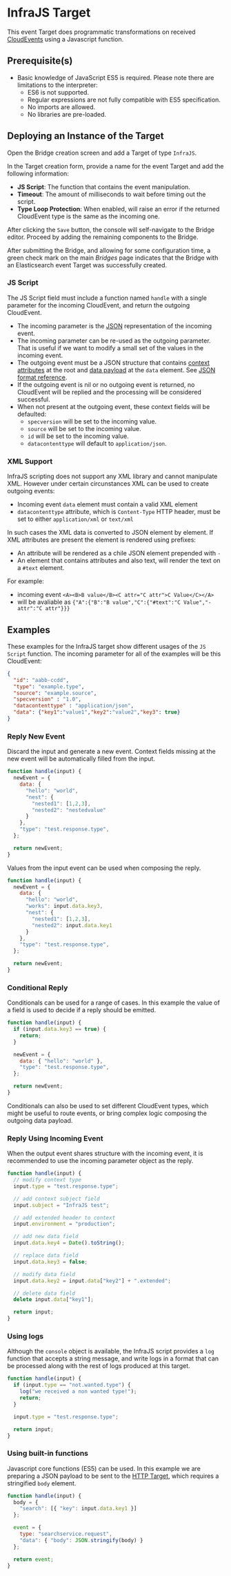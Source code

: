 # InfraJS Target

This event Target does programmatic transformations on received [CloudEvents][ce] using a Javascript function.

## Prerequisite(s)

- Basic knowledge of JavaScript ES5 is required. Please note there are limitations to the interpreter:
    - ES6 is not supported.
    - Regular expressions are not fully compatible with ES5 specification.
    - No imports are allowed.
    - No libraries are pre-loaded.

## Deploying an Instance of the Target

Open the Bridge creation screen and add a Target of type `InfraJS`.

In the Target creation form, provide a name for the event Target and add the following information:

- **JS Script**: The function that contains the event manipulation.
- **Timeout**: The amount of milliseconds to wait before timing out the script.
- **Type Loop Protection**: When enabled, will raise an error if the returned CloudEvent type is the same as the incoming one.

After clicking the `Save` button, the console will self-navigate to the Bridge editor. Proceed by adding the remaining components to the Bridge.

After submitting the Bridge, and allowing for some configuration time, a green check mark on the main _Bridges_ page indicates that the Bridge with an Elasticsearch event Target was successfully created.

### JS Script

The JS Script field must include a function named `handle` with a single parameter for the incoming CloudEvent, and return the outgoing CloudEvent.

- The incoming parameter is the [JSON][ce-json] representation of the incoming event.
- The incoming parameter can be re-used as the outgoing parameter. That is useful if we want to modify a small set of the values in the incoming event.
- The outgoing event must be a JSON structure that contains [context attributes][ce-context-attributes] at the root and [data payload][ce-data] at the `data` element. See [JSON format reference][ce-json].
- If the outgoing event is nil or no outgoing event is returned, no CloudEvent will be replied and the processing will be considered successful.
- When not present at the outgoing event, these context fields will be defaulted:
    - `specversion` will be set to the incoming value.
    - `source` will be set to the incoming value.
    - `id` will be set to the incoming value.
    - `datacontenttype` will default to `application/json`.

### XML Support

InfraJS scripting does not support any XML library and cannot manipulate XML. However under certain circunstances XML can be used to create outgoing events:

- Incoming event `data` element must contain a valid XML element
- `datacontenttype` attribute, which is `Content-Type` HTTP header, must be set to either `application/xml` or `text/xml`

In such cases the XML data is converted to JSON element by element. If XML attributes are present the element is rendered using prefixes:

- An attribute will be rendered as a chile JSON element prepended with `-`
- An element that contains attributes and also text, will render the text on a `#text` element.

For example:
- incoming event `<A><B>B value</B><C attr="C attr">C Value</C></A>`
- will be avaliable as `{"A":{"B":"B value","C":{"#text":"C Value","-attr":"C attr"}}}`

## Examples

These examples for the InfraJS target show different usages of the `JS Script` function. The incoming parameter for all of the examples will be this CloudEvent:

```json
{
  "id": "aabb-ccdd",
  "type": "example.type",
  "source": "example.source",
  "specversion" : "1.0",
  "datacontenttype" : "application/json",
  "data": {"key1":"value1","key2":"value2","key3": true}
}
```

### Reply New Event

Discard the input and generate a new event.
Context fields missing at the new event will be automatically filled from the input.

```js
function handle(input) {
  newEvent = {
    data: {
      "hello": "world",
      "nest": {
        "nested1": [1,2,3],
        "nested2": "nestedvalue"
      }
    },
    "type": "test.response.type",
  };

  return newEvent;
}
```

Values from the input event can be used when composing the reply.

```js
function handle(input) {
  newEvent = {
    data: {
      "hello": "world",
      "works": input.data.key3,
      "nest": {
        "nested1": [1,2,3],
        "nested2": input.data.key1
      }
    },
    "type": "test.response.type",
  };

  return newEvent;
}
```

### Conditional Reply

Conditionals can be used for a range of cases.
In this example the value of a field is used to decide if a reply should be emitted.

```js
function handle(input) {
  if (input.data.key3 == true) {
    return;
  }

  newEvent = {
    data: { "hello": "world" },
    "type": "test.response.type",
  };

  return newEvent;
}
```

Conditionals can also be used to set different CloudEvent types, which might be useful to route events, or bring complex logic composing the outgoing data payload.

### Reply Using Incoming Event

When the output event shares structure with the incoming event, it is recommended to use the incoming parameter object as the reply.

```js
function handle(input) {
  // modify context type
  input.type = "test.response.type";

  // add context subject field
  input.subject = "InfraJS test";

  // add extended header to context
  input.environment = "production";

  // add new data field
  input.data.key4 = Date().toString();

  // replace data field
  input.data.key3 = false;

  // modify data field
  input.data.key2 = input.data["key2"] + ".extended";

  // delete data field
  delete input.data["key1"];

  return input;
}
```

### Using logs

Although the `console` object is available, the InfraJS script provides a `log` function that accepts a string message, and write logs in a format that can be processed along with the rest of logs produced at this target.

```js
function handle(input) {
  if (input.type == "not.wanted.type") {
    log("we received a non wanted type!");
    return;
  }

  input.type = "test.response.type";

  return input;
}
```

### Using built-in functions

Javascript core functions (ES5) can be used.
In this example we are preparing a JSON payload to be sent to the [HTTP Target][http], which requires a stringified `body` element.

```js
function handle(input) {
  body = {
    "search": [{ "key": input.data.key1 }]
  };

  event = {
    type: "searchservice.request",
    "data": { "body": JSON.stringify(body) }
  };

  return event;
}
```

[http]: ./http.md
[ce]: https://cloudevents.io
[ce-json]: https://github.com/cloudevents/spec/blob/v1.0/json-format.md
[ce-context-attributes]: https://github.com/cloudevents/spec/blob/v1.0/spec.md#context-attributes
[ce-data]: https://github.com/cloudevents/spec/blob/v1.0/spec.md#event-data
